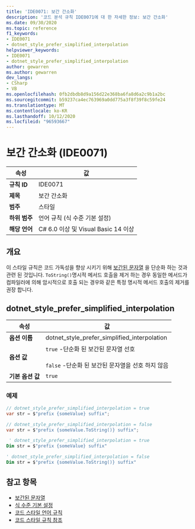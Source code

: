 ```yaml
---
title: 'IDE0071: 보간 간소화'
description: '코드 분석 규칙 IDE0071에 대 한 자세한 정보: 보간 간소화'
ms.date: 09/30/2020
ms.topic: reference
f1_keywords:
- IDE0071
- dotnet_style_prefer_simplified_interpolation
helpviewer_keywords:
- IDE0071
- dotnet_style_prefer_simplified_interpolation
author: gewarren
ms.author: gewarren
dev_langs:
- CSharp
- VB
ms.openlocfilehash: 0fb2dbdb8d9a156d22e368ba6fa8d6a2c9b1a2bc
ms.sourcegitcommit: b59237ca4ec763969a0dd775a3f8f39f8c59fe24
ms.translationtype: MT
ms.contentlocale: ko-KR
ms.lasthandoff: 10/12/2020
ms.locfileid: "96593667"
---
```

# <a name="simplify-interpolation-ide0071"></a>보간 간소화 (IDE0071)

|속성|값|
|-|-|
| **규칙 ID** | IDE0071 |
| **제목** | 보간 간소화 |
| **범주** | 스타일 |
| **하위 범주** | 언어 규칙 (식 수준 기본 설정) |
| **해당 언어** | C# 6.0 이상 및 Visual Basic 14 이상 |

## <a name="overview"></a>개요

이 스타일 규칙은 코드 가독성을 향상 시키기 위해 [보간된 문자열](../../../csharp/language-reference/tokens/interpolated.md) 을 단순화 하는 것과 관련 된 것입니다. `ToString()`명시적 메서드 호출을 제거 하는 경우 동일한 메서드가 컴파일러에 의해 암시적으로 호출 되는 경우와 같은 특정 명시적 메서드 호출의 제거를 권장 합니다.

## <a name="dotnet_style_prefer_simplified_interpolation"></a>dotnet_style_prefer_simplified_interpolation

|속성|값|
|-|-|
| **옵션 이름** | dotnet_style_prefer_simplified_interpolation
| **옵션 값** | `true` -단순화 된 보간된 문자열 선호<br /><br /> `false` -단순화 된 보간된 문자열을 선호 하지 않음 |
| **기본 옵션 값** | `true` |

### <a name="example"></a>예제

```csharp
// dotnet_style_prefer_simplified_interpolation = true
var str = $"prefix {someValue} suffix";

// dotnet_style_prefer_simplified_interpolation = false
var str = $"prefix {someValue.ToString()} suffix";
```

```vb
 ' dotnet_style_prefer_simplified_interpolation = true
Dim str = $"prefix {someValue} suffix"

' dotnet_style_prefer_simplified_interpolation = false
Dim str = $"prefix {someValue.ToString()} suffix"
```

## <a name="see-also"></a>참고 항목

- [보간된 문자열](../../../csharp/language-reference/tokens/interpolated.md)
- [식 수준 기본 설정](expression-level-preferences.md)
- [코드 스타일 언어 규칙](language-rules.md)
- [코드 스타일 규칙 참조](index.md)
